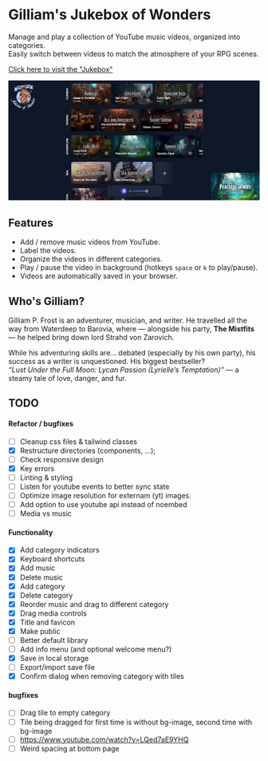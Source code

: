 # Gilliam's Jukebox of Wonders
Manage and play a collection of YouTube music videos, organized into categories.<br>
Easily switch between videos to match the atmosphere of your RPG scenes.

[Click here to visit the "Jukebox"](https://brammeerten.github.io/gilliams-jukebox-of-wonders/)

![screenshot](./resources/screenshot-1.png)

## Features
* Add / remove music videos from YouTube.
* Label the videos.
* Organize the videos in different categories.
* Play / pause the video in background (hotkeys `space` or `k` to play/pause).
* Videos are automatically saved in your browser.

## Who's Gilliam?
Gilliam P. Frost is an adventurer, musician, and writer.
He travelled all the way from Waterdeep to Barovia, where — alongside his party, **The Mistfits** — he helped bring down lord Strahd von Zarovich.

While his adventuring skills are... debated (especially by his own party), his success as a writer is unquestioned. His biggest bestseller?<br>
_“Lust Under the Full Moon: Lycan Passion (Lyrielle’s Temptation)”_ —  a steamy tale of love, danger, and fur.

## TODO
#### Refactor / bugfixes
* [ ] Cleanup css files & tailwind classes
* [x] Restructure directories (components, ...);
* [ ] Check responsive design
* [x] Key errors
* [ ] Linting & styling
* [ ] Listen for youtube events to better sync state
* [ ] Optimize image resolution for externam (yt) images.
* [ ] Add option to use youtube api instead of noembed
* [ ] Media vs music

#### Functionality
* [x] Add category indicators
* [x] Keyboard shortcuts
* [x] Add music
* [x] Delete music
* [x] Add category
* [x] Delete category
* [x] Reorder music and drag to different category
* [x] Drag media controls
* [x] Title and favicon
* [x] Make public
* [ ] Better default library
* [ ] Add info menu (and optional welcome menu?)
* [x] Save in local storage
* [ ] Export/import save file
* [x] Confirm dialog when removing category with tiles

#### bugfixes
* [ ] Drag tile to empty category
* [ ] Tile being dragged for first time is without bg-image, second time with bg-image
* [ ] https://www.youtube.com/watch?v=LQed7aE9YHQ
* [ ] Weird spacing at bottom page
